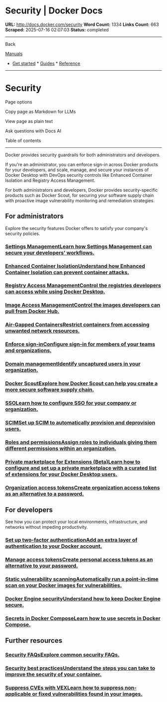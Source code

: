 # Security | Docker Docs

**URL:** http://docs.docker.com/security
**Word Count:** 1334
**Links Count:** 663
**Scraped:** 2025-07-16 02:07:03
**Status:** completed

---

Back

[Manuals](https://docs.docker.com/manuals/)

  * [Get started](http://docs.docker.com/get-started/)   * [Guides](http://docs.docker.com/guides/)   * [Reference](http://docs.docker.com/reference/)

* * *

# Security

Page options

Copy page as Markdown for LLMs

View page as plain text

Ask questions with Docs AI

Table of contents

* * *

Docker provides security guardrails for both administrators and developers.

If you're an administrator, you can enforce sign-in across Docker products for your developers, and scale, manage, and secure your instances of Docker Desktop with DevOps security controls like Enhanced Container Isolation and Registry Access Management.

For both administrators and developers, Docker provides security-specific products such as Docker Scout, for securing your software supply chain with proactive image vulnerability monitoring and remediation strategies.

## For administrators

Explore the security features Docker offers to satisfy your company's security policies.

### [Settings ManagementLearn how Settings Management can secure your developers' workflows.](http://docs.docker.com/security/for-admins/hardened-desktop/settings-management/)

### [Enhanced Container IsolationUnderstand how Enhanced Container Isolation can prevent container attacks.](http://docs.docker.com/security/for-admins/hardened-desktop/enhanced-container-isolation/)

### [Registry Access ManagementControl the registries developers can access while using Docker Desktop.](http://docs.docker.com/security/for-admins/hardened-desktop/registry-access-management/)

### [Image Access ManagementControl the images developers can pull from Docker Hub.](http://docs.docker.com/security/for-admins/hardened-desktop/image-access-management/)

### [Air-Gapped ContainersRestrict containers from accessing unwanted network resources.](http://docs.docker.com/security/for-admins/hardened-desktop/air-gapped-containers/)

### [Enforce sign-inConfigure sign-in for members of your teams and organizations.](http://docs.docker.com/security/for-admins/enforce-sign-in/)

### [Domain managementIdentify uncaptured users in your organization.](http://docs.docker.com/security/for-admins/domain-management/)

### [Docker ScoutExplore how Docker Scout can help you create a more secure software supply chain.](http://docs.docker.com/scout/)

### [SSOLearn how to configure SSO for your company or organization.](http://docs.docker.com/security/for-admins/single-sign-on/)

### [SCIMSet up SCIM to automatically provision and deprovision users.](http://docs.docker.com/security/for-admins/provisioning/scim/)

### [Roles and permissionsAssign roles to individuals giving them different permissions within an organization.](http://docs.docker.com/security/for-admins/roles-and-permissions/)

### [Private marketplace for Extensions \(Beta\)Learn how to configure and set up a private marketplace with a curated list of extensions for your Docker Desktop users.](http://docs.docker.com/desktop/extensions/private-marketplace/)

### [Organization access tokensCreate organization access tokens as an alternative to a password.](http://docs.docker.com/security/for-admins/access-tokens/)

## For developers

See how you can protect your local environments, infrastructure, and networks without impeding productivity.

### [Set up two-factor authenticationAdd an extra layer of authentication to your Docker account.](http://docs.docker.com/security/for-developers/2fa/)

### [Manage access tokensCreate personal access tokens as an alternative to your password.](http://docs.docker.com/security/for-developers/access-tokens/)

### [Static vulnerability scanningAutomatically run a point-in-time scan on your Docker images for vulnerabilities.](http://docs.docker.com/docker-hub/repos/manage/vulnerability-scanning/)

### [Docker Engine securityUnderstand how to keep Docker Engine secure.](http://docs.docker.com/engine/security/)

### [Secrets in Docker ComposeLearn how to use secrets in Docker Compose.](http://docs.docker.com/compose/how-tos/use-secrets/)

## Further resources

### [Security FAQsExplore common security FAQs.](http://docs.docker.com/faq/security/general/)

### [Security best practicesUnderstand the steps you can take to improve the security of your container.](http://docs.docker.com/develop/security-best-practices/)

### [Suppress CVEs with VEXLearn how to suppress non-applicable or fixed vulnerabilities found in your images.](http://docs.docker.com/scout/guides/vex/)